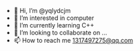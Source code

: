 - 👋 Hi, I’m @yqlydcjm
- 👀 I’m interested in computer
- 🌱 I’m currently learning C++
- 💞️ I’m looking to collaborate on ...
- 📫 How to reach me 1317497275@qq.com

<!---
yqlydcjm/yqlydcjm is a ✨ special ✨ repository because its `README.md` (this file) appears on your GitHub profile.
You can click the Preview link to take a look at your changes.
--->
